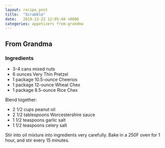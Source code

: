 ```yaml
---
layout: recipe_post
title:  "Scrabble"
date:   2019-12-22 12:05:48 +0000
categories: appetizers from-grandma
---
```


## From Grandma
### Ingredients
* 3-4 cans mixed nuts
* 6 ounces Very Thin Pretzel
* 1 package 10.5-ounce Cheerios
* 1 package 12-ounce Wheat Chex
* 1 package 8.5-ounce Rice Chex


Blend together:


* 2 1/2 cups peanut oil
* 2 1/2 tablespoons Worcestershire sauce
* 1 1/2 teaspoons garlic salt
* 1 1/2 teaspoons celery salt


Stir into oil mixture into ingredients very carefully. Bake in a 250F oven for 1 hour, and stir every 15 minutes.
